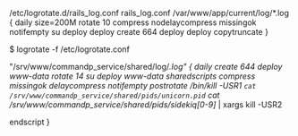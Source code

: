 /etc/logrotate.d/rails_log.conf 
rails_log.conf
/var/www/app/current/log/*.log {
    daily
    size=200M
    rotate 10
    compress
    nodelaycompress
    missingok
    notifempty
    su deploy deploy
    create 664 deploy deploy
    copytruncate
}

$ logrotate -f /etc/logrotate.conf


"/srv/www/commandp_service/shared/log/*.log" {
  daily
  create 644 deploy www-data
  rotate 14
  su deploy www-data
  sharedscripts
  compress
  missingok
  delaycompress
  notifempty
  postrotate
          /bin/kill -USR1 `cat /srv/www/commandp_service/shared/pids/unicorn.pid`
      cat /srv/www/commandp_service/shared/pids/sidekiq[0-9]* | xargs kill -USR2

  endscript
}